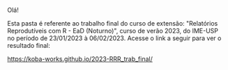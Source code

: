 Olá!

Esta pasta é referente ao trabalho final do curso de extensão: "Relatórios Reprodutíveis com R - EaD (Noturno)", curso de verão 2023, do IME-USP no período de 23/01/2023 à 06/02/2023.
Acesse o link a seguir para ver o resultado final:

https://koba-works.github.io/2023-RRR_trab_final/
